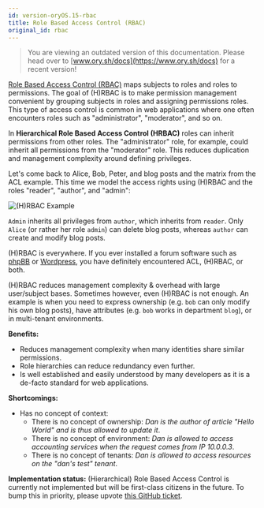 ```yaml
---
id: version-oryOS.15-rbac
title: Role Based Access Control (RBAC)
original_id: rbac
---
```


> You are viewing an outdated version of this documentation. Please head over
> to [www.ory.sh/docs](https://www.ory.sh/docs) for a recent version!

[Role Based Access Control (RBAC)](https://en.wikipedia.org/wiki/Role-based_access_control)
maps subjects to roles and roles to permissions. The goal of (H)RBAC is to make
permission management convenient by grouping subjects in roles and assigning
permissions roles. This type of access control is common in web applications
where one often encounters roles such as "administrator", "moderator", and so
on.

In **Hierarchical Role Based Access Control (HRBAC)** roles can inherit
permissions from other roles. The "administrator" role, for example, could
inherit all permissions from the "moderator" role. This reduces duplication and
management complexity around defining privileges.

Let's come back to Alice, Bob, Peter, and blog posts and the matrix from the ACL
example. This time we model the access rights using (H)RBAC and the roles
"reader", "author", and "admin":

![(H)RBAC Example](/images/docs/keto/rbac.png)

`Admin` inherits all privileges from `author`, which inherits from `reader`.
Only `Alice` (or rather her role `admin`) can delete blog posts, whereas
`author` can create and modify blog posts.

(H)RBAC is everywhere. If you ever installed a forum software such as
[phpBB](https://www.phpbb.com/support/docs/en/3.1/ug/adminguide/permissions_roles/)
or [Wordpress](https://codex.wordpress.org/Roles_and_Capabilities), you have
definitely encountered ACL, (H)RBAC, or both.

(H)RBAC reduces management complexity & overhead with large user/subject bases.
Sometimes however, even (H)RBAC is not enough. An example is when you need to
express ownership (e.g. `bob` can only modify his own blog posts), have
attributes (e.g. `bob` works in department `blog`), or in multi-tenant
environments.

**Benefits:**

- Reduces management complexity when many identities share similar permissions.
- Role hierarchies can reduce redundancy even further.
- Is well established and easily understood by many developers as it is a
  de-facto standard for web applications.

**Shortcomings:**

- Has no concept of context:
  - There is no concept of ownership: _Dan is the author of article "Hello
    World" and is thus allowed to update it_.
  - There is no concept of environment: _Dan is allowed to access accounting
    services when the request comes from IP 10.0.0.3_.
  - There is no concept of tenants: _Dan is allowed to access resources on the
    "dan's test" tenant_.

**Implementation status:** (Hierarchical) Role Based Access Control is currently
not implemented but will be first-class citizens in the future. To bump this in
priority, please upvote
[this GitHub ticket](https://github.com/ory/keto/issues/60).
